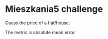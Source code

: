 Mieszkania5 challenge
=====================


Guess the price of a flat/house.

The metric is absolute mean error.
